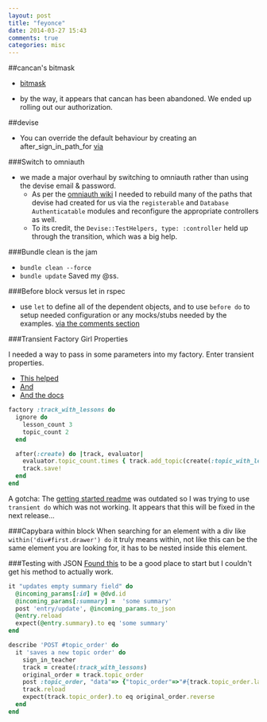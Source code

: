 ```yaml
---
layout: post
title: "feyonce"
date: 2014-03-27 15:43
comments: true
categories: misc
---
```


##cancan's bitmask
  - [bitmask](https://github.com/ryanb/cancan/issues/145)

  - by the way, it appears that cancan has been abandoned. We ended up rolling out our authorization.

##devise
  - You can override the default behaviour by creating an after_sign_in_path_for [via](https://github.com/plataformatec/devise/wiki/How-To%3A-Redirect-to-a-specific-page-on-successful-sign-in-and-sign-out)

###Switch to omniauth  
  - we made a major overhaul by switching to omniauth rather than using the devise email & password. 
    - As per the [omniauth wiki](https://github.com/plataformatec/devise/wiki/OmniAuth:-Overview#using-omniauth-without-other-authentications) I needed to rebuild many of the paths that devise had created for us via the `registerable` and `Database Authenticatable` modules and reconfigure the appropriate controllers as well.
    - To its credit, the `Devise::TestHelpers, type: :controller` held up through the transition, which was a big help.


###Bundle clean is the jam
  - `bundle clean --force`
  - `bundle update`
  Saved my @ss.

###Before block versus let in rspec
  - use `let` to define all of the dependent objects, and to use `before do` to setup needed configuration or any mocks/stubs needed by the examples. [via the comments section](http://stackoverflow.com/a/5359979/1496757)

###Transient Factory Girl Properties

I needed a way to pass in some parameters into my factory. Enter transient properties.

  - [This helped](http://robots.thoughtbot.com/factory-girl-2-2-your-new-best-friend)
  - [And](http://stackoverflow.com/a/9693284/1496757)
  - [And the docs](http://rubydoc.info/gems/factory_girl/2.3.2/file/GETTING_STARTED.md#Transient_Attributes)

```ruby The Eventual Code
factory :track_with_lessons do
  ignore do
    lesson_count 3
    topic_count 2
  end

  after(:create) do |track, evaluator|
    evaluator.topic_count.times { track.add_topic(create(:topic_with_lessons, lesson_count: evaluator.lesson_count))}
    track.save!
  end
end
```

A gotcha: The [getting started readme](https://github.com/thoughtbot/factory_girl/blob/master/GETTING_STARTED.md#transient-attributes) was outdated so I was trying to use `transient do` which was not working. It appears that this will be fixed in the next release...

###Capybara within block
When searching for an element with a div like `within('div#first.drawer') do` it truly means within, not like this can be the same element you are looking for, it has to be nested inside this element.


###Testing with JSON
[Found this](http://kakubei.blogspot.com/2013/05/testing-controller-with-json-data-draft.html) to be a good place to start but I couldn't get his method to actually work.

```ruby What he did
it "updates empty summary field" do
  @incoming_params[:id] = @dvd.id
  @incoming_params[:summary] =  'some summary'
  post 'entry/update', @incoming_params.to_json
  @entry.reload
  expect(@entry.summary).to eq 'some summary'
end
```

```ruby This is what worked for me
describe 'POST #topic_order' do
  it 'saves a new topic order' do
    sign_in_teacher
    track = create(:track_with_lessons)
    original_order = track.topic_order
    post :topic_order, "data"=> {"topic_order"=>"#{track.topic_order.last},#{track.topic_order.first}", "track_id"=>"#{track.id}"}, format: :json
    track.reload
    expect(track.topic_order).to eq original_order.reverse
  end
end
```
